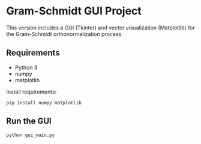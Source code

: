 # Gram-Schmidt GUI Project

This version includes a GUI (Tkinter) and vector visualization (Matplotlib) for the Gram-Schmidt orthonormalization process.

## Requirements

- Python 3
- numpy
- matplotlib

Install requirements:
```
pip install numpy matplotlib
```

## Run the GUI

```
python gui_main.py
```
